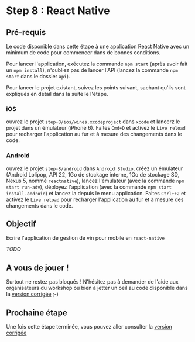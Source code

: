 # Step 8 : React Native

## Pré-requis

Le code disponible dans cette étape à une application React Native avec un minimum de code pour commencer dans de bonnes conditions.

Pour lancer l'application, exécutez la commande `npm start` (après avoir fait un `npm install`), n'oubliez pas de lancer l'API (lancez la commande `npm start` dans le dossier `api`).

Pour lancer le projet existant, suivez les points suivant, sachant qu'ils sont expliqués en détail dans la suite le l'étape.

### iOS

ouvrez le projet `step-8/ios/wines.xcodeproject` dans `xcode` et lancerz le projet dans un émulateur (iPhone 6). Faites `Cmd+D` et activez le `Live reload` pour recharger l'application au fur et à mesure des changements dans le code.

### Android

ouvrez le projet `step-8/android` dans `Android Studio`, créez un émulateur (Android Lolipop, API 22, 1Go de stockage interne, 1Go de stockage SD, Nexus 5, nommé `reactnative`), lancez l'émulateur (avec la commande `npm start run-adv`), déployez l'application (avec la commande `npm start install-android`) et lancez la depuis le menu application. Faites `Ctrl+F2` et activez le `Live reload` pour recharger l'application au fur et à mesure des changements dans le code.

## Objectif

Ecrire l'application de gestion de vin pour mobile en `react-native`

*TODO*

## A vous de jouer !

Surtout ne restez pas bloqués ! N'hésitez pas à demander de l'aide aux organisateurs du workshop ou bien à jetter un oeil au code disponible dans la [version corrigée](../step-8-done) ;-)


## Prochaine étape

Une fois cette étape terminée, vous pouvez aller consulter la [version corrigée](../step-8-done)
